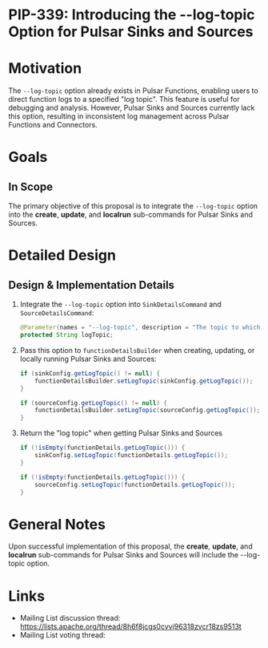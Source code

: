 # PIP-339: Introducing the --log-topic Option for Pulsar Sinks and Sources

# Motivation

The `--log-topic` option already exists in Pulsar Functions, enabling users to direct function logs to a specified
"log topic". This feature is useful for debugging and analysis. However, Pulsar Sinks and Sources currently lack this
option, resulting in inconsistent log management across Pulsar Functions and Connectors.

# Goals

## In Scope

The primary objective of this proposal is to integrate the `--log-topic` option into the **create**, **update**, and
**localrun** sub-commands for Pulsar Sinks and Sources.

# Detailed Design

## Design & Implementation Details

1. Integrate the `--log-topic` option into `SinkDetailsCommand` and `SourceDetailsCommand`:

    ```java
    @Parameter(names = "--log-topic", description = "The topic to which the logs of a Pulsar Sink/Source are produced")
    protected String logTopic;
    ```

2. Pass this option to `functionDetailsBuilder` when creating, updating, or locally running Pulsar Sinks and Sources:
    ```java
    if (sinkConfig.getLogTopic() != null) {
        functionDetailsBuilder.setLogTopic(sinkConfig.getLogTopic());
    }
    ```

    ```java
    if (sourceConfig.getLogTopic() != null) {
        functionDetailsBuilder.setLogTopic(sourceConfig.getLogTopic());
    }
    ```

3. Return the "log topic" when getting Pulsar Sinks and Sources

    ```java
    if (!isEmpty(functionDetails.getLogTopic())) {
        sinkConfig.setLogTopic(functionDetails.getLogTopic());
    }
    ```

    ```java
    if (!isEmpty(functionDetails.getLogTopic())) {
        sourceConfig.setLogTopic(functionDetails.getLogTopic());
    }
    ```

# General Notes

Upon successful implementation of this proposal, the **create**, **update**, and **localrun** sub-commands for Pulsar
Sinks and Sources will include the --log-topic option.

# Links

* Mailing List discussion thread: https://lists.apache.org/thread/8h6f8jcgs0cvvj96318zvcr18zs9513t
* Mailing List voting thread:
